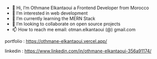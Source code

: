 - 👋 Hi, I’m Othmane Elkantaoui a Frontend Developer from Morocco
- 👀 I’m interested in web development
- 🌱 I’m currently learning the MERN Stack
- 💞️ I’m looking to collaborate on open source projects
- 📫 How to reach me email:      otman.elkantaoui (@) gmail.com       

<!---
polymahh/polymahh is a ✨ special ✨ repository because its `README.md` (this file) appears on your GitHub profile.
You can click the Preview link to take a look at your changes.
--->
portfolio : https://othmane-elkantaoui.vercel.app/

linkedin : https://www.linkedin.com/in/othmane-elkantaoui-356a91174/
